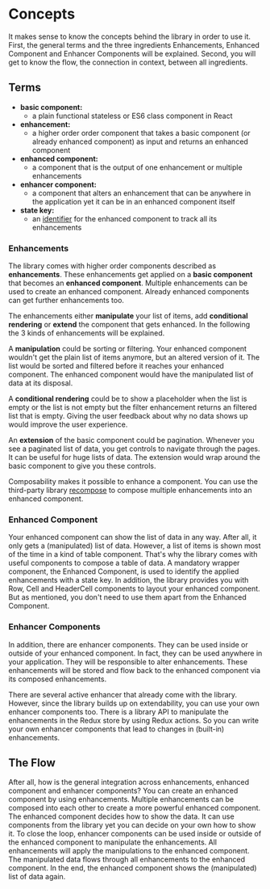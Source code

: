 # Concepts

It makes sense to know the concepts behind the library in order to use it. First, the general terms and the three ingredients Enhancements, Enhanced Component and Enhancer Components will be explained. Second, you will get to know the flow, the connection in context, between all ingredients.

## Terms

* **basic component:**
  * a plain functional stateless or ES6 class component in React
* **enhancement:**
  * a higher order order component that takes a basic component (or already enhanced component) as input and returns an enhanced component
* **enhanced component:**
  * a component that is the output of one enhancement or multiple enhancements
* **enhancer component:**
  * a component that alters an enhancement that can be anywhere in the application yet it can be in an enhanced component itself
* **state key:**
  * an [identifier](https://www.robinwieruch.de/redux-state-keys/) for the enhanced component to track all its enhancements

### Enhancements

The library comes with higher order components described as **enhancements**. These enhancements get applied on a **basic component** that becomes an **enhanced component**. Multiple enhancements can be used to create an enhanced component. Already enhanced components can get further enhancements too.

The enhancements either **manipulate** your list of items, add **conditional rendering** or **extend** the component that gets enhanced. In the following the 3 kinds of enhancements will be explained.

A **manipulation** could be sorting or filtering. Your enhanced component wouldn't get the plain list of items anymore, but an altered version of it. The list would be sorted and filtered before it reaches your enhanced component. The enhanced component would have the manipulated list of data at its disposal.

A **conditional rendering** could be to show a placeholder when the list is empty or the list is not empty but the filter enhancement returns an filtered list that is empty. Giving the user feedback about why no data shows up would improve the user experience.

An **extension** of the basic component could be pagination. Whenever you see a paginated list of data, you get controls to navigate through the pages. It can be useful for huge lists of data. The extension would wrap around the basic component to give you these controls.

Composability makes it possible to enhance a component. You can use the third-party library [recompose](https://github.com/acdlite/recompose) to compose multiple enhancements into an enhanced component.

### Enhanced Component

Your enhanced component can show the list of data in any way. After all, it only gets a (manipulated) list of data. However, a list of items is shown most of the time in a kind of table component. That's why the library comes with useful components to compose a table of data. A mandatory wrapper component, the Enhanced Component, is used to identify the applied enhancements with a state key. In addition, the library provides you with Row, Cell and HeaderCell components to layout your enhanced component. But as mentioned, you don't need to use them apart from the Enhanced Component.

### Enhancer Components

In addition, there are enhancer components. They can be used inside or outside of your enhanced component. In fact, they can be used anywhere in your application. They will be responsible to alter enhancements. These enhancements will be stored and flow back to the enhanced component via its composed enhancements.

There are several active enhancer that already come with the library. However, since the library builds up on extendability, you can use your own enhancer components too. There is a library API to manipulate the enhancements in the Redux store by using Redux actions. So you can write your own enhancer components that lead to changes in (built-in) enhancements.

## The Flow

After all, how is the general integration across enhancements, enhanced component and enhancer components? You can create an enhanced component by using enhancements. Multiple enhancements can be composed into each other to create a more powerful enhanced component. The enhanced component decides how to show the data. It can use components from the library yet you can decide on your own how to show it. To close the loop, enhancer components can be used inside or outside of the enhanced component to manipulate the enhancements. All enhancements will apply the manipulations to the enhanced component. The manipulated data flows through all enhancements to the enhanced component. In the end, the enhanced component shows the (manipulated) list of data again.
